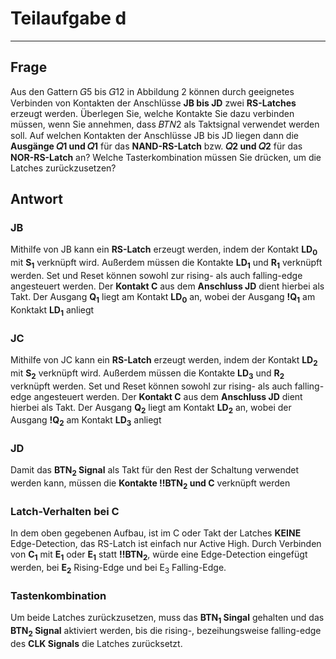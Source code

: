 # Teilaufgabe d

---

## Frage

Aus den Gattern 𝐺5 bis 𝐺12 in Abbildung 2 können durch geeignetes Verbinden von Kontakten der Anschlüsse **JB bis JD** zwei **RS-Latches** erzeugt werden. Überlegen Sie, welche Kontakte Sie dazu verbinden müssen, wenn Sie annehmen, dass 𝐵𝑇𝑁2 als Taktsignal verwendet werden soll.
Auf welchen Kontakten der Anschlüsse JB bis JD liegen dann die **Ausgänge 𝑄1 und 𝑄1** für das **NAND-RS-Latch** bzw. **𝑄2 und 𝑄2** für das **NOR-RS-Latch** an?
Welche Tasterkombination müssen Sie drücken, um die Latches zurückzusetzen?

## Antwort

### JB

Mithilfe von JB kann ein **RS-Latch** erzeugt werden, indem der Kontakt **LD<sub>0</sub>** mit **S<sub>1</sub>** verknüpft wird. Außerdem müssen die Kontakte **LD<sub>1</sub>** und **R<sub>1</sub>** verknüpft werden. Set und Reset können sowohl zur rising- als auch falling-edge angesteuert werden. Der **Kontakt C** aus dem **Anschluss JD** dient hierbei als Takt.
Der Ausgang **Q<sub>1</sub>** liegt am Kontakt **LD<sub>0</sub>** an, wobei der Ausgang **!Q<sub>1</sub>** am Konktakt **LD<sub>1</sub>** anliegt

### JC

Mithilfe von JC kann ein **RS-Latch** erzeugt werden, indem der Kontakt **LD<sub>2</sub>** mit **S<sub>2</sub>** verknüpft wird. Außerdem müssen die Kontakte **LD<sub>3</sub>** und **R<sub>2</sub>** verknüpft werden. Set und Reset können sowohl zur rising- als auch falling-edge angesteuert werden. Der **Kontakt C** aus dem **Anschluss JD** dient hierbei als Takt.
Der Ausgang **Q<sub>2</sub>** liegt am Kontakt **LD<sub>2</sub>** an, wobei der Ausgang **!Q<sub>2</sub>** am Kontakt **LD<sub>3</sub>** anliegt

### JD

Damit das **BTN<sub>2</sub> Signal** als Takt für den Rest der Schaltung verwendet werden kann, müssen die **Kontakte !!BTN<sub>2</sub> und C** verknüpft werden

### Latch-Verhalten bei C

In dem oben gegebenen Aufbau, ist im C oder Takt der Latches **KEINE** Edge-Detection, das RS-Latch ist einfach nur Active High. Durch Verbinden von **C<sub>1</sub>** mit **E<sub>1</sub>** oder **E<sub>1</sub>** statt **!!BTN<sub>2</sub>**, würde eine Edge-Detection eingefügt werden, bei **E<sub>2</sub>** Rising-Edge und bei E<sub>3</sub> Falling-Edge.

### Tastenkombination

Um beide Latches zurückzusetzen, muss das **BTN<sub>1</sub> Singal** gehalten und das **BTN<sub>2</sub> Signal** aktiviert werden, bis die rising-, bezeihungsweise falling-edge des **CLK Signals** die Latches zurücksetzt. 
